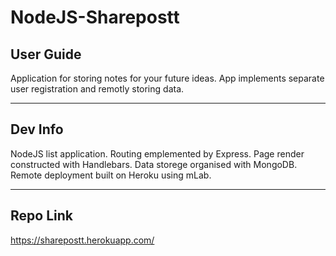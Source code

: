 <h1>NodeJS-Sharepostt</h1>

<h2>User Guide</h2>

Application for storing notes for your future ideas.
App implements separate user registration and remotly storing data.

<hr />
<h2>Dev Info</h2>

NodeJS list application. 
Routing emplemented by Express.
Page render constructed with Handlebars.
Data storege organised with MongoDB.
Remote deployment built on Heroku using mLab.

<hr />
<h2>Repo Link</h2>

https://sharepostt.herokuapp.com/

<!-- <hr />
<h2>App Screenshot</h2> -->

<!-- <img src="./screenshot.png" /> -->
